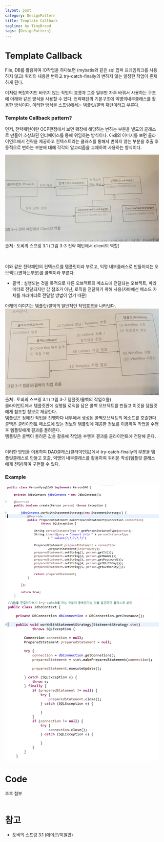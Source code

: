 ```yaml
---
layout: post
category: DesignPattern
title: Template Callback
tagline: by TinyBread
tags: [DesignPattern]
---
```



<!--more-->

  
# Template Callback
File, DB를 활용하여 IO작업을 하다보면 (mybatis와 같은 sql 맵퍼 프레임워크를 사용하지 않고) 쿼리의 내용만 변하고 try-catch-finally의 변하지 않는 일정한 작업이 존재하게 된다.

이처럼 복잡하지만 바뀌지 않는 작업의 흐름과 그중 일부만 자주 바꿔서 사용하는 구조에 아래와 같은 방식을 사용할 수 있다.
전략패턴의 기본구조에 익명의내부클래스를 활용한 방식이다.
이러한 방식을 스프링에서는 템플릿/콜백 패턴이라고 부른다.


### Template Callback pattern?     

먼저, 전략패턴이란 OCP관점에서 보면 확장에 해당하는 변하는 부분을 별도의 클래스로 만들어 추상화된 인터페이스를 통해 위임하는 방식이다. 
아래의 이미지를 보면 클라이언트에서 전략을 제공하고 
컨텍스트라는 클래스를 통해서 변하지 않는 부분을 추출 후  동적으로 변하는 부분에 대해 각각의 알고리즘을 교체하여 사용하는 방식이다. 

<img src="/assets/themes/Snail/img/DesignPattern/TemplateCallback/strategyUML.jpg" alt="">
출처 : 토비의 스프링 3.1 (그림 3-3 전략 패턴에서 client의 역할)

<br><br>
이와 같은 전략패턴의 컨텍스트를 템플릿이라 부르고, 익명 내부클래스로 만들어지는 오브젝트(변하는부분)를 콜백이라 부른다.<br>

*  콜백 : 실행되는 것을 목적으로 다른 오브젝트의 메소드에 전달되는 오브젝트, 파라메터로 전달되지만 값 참조가 아닌, 로직을 전달하기 위해 사용(자바에선 메소드 자체를 파라미터로 전달할 방법이 없기 때문)

아래의 이미지는 템플릿/콜백의 일반적인 작업흐름을 나타낸다.
<img src="/assets/themes/Snail/img/DesignPattern/TemplateCallback/templateCallback.jpg" alt="">
출처 : 토비의 스프링 3.1 (그림 3-7 템플릿/콜백의 작업흐름)<br>
클라이언트에서 템플릿안에 실행될 로직을 담은 콜백 오브젝트를 만들고 이것을 템플릿에게 참조할 정보로 제공한다.<br>
템플릿은 정해진 작업을 진행하다 내부에서 생성된 콜백오브젝트의 메소드를 호출한다. 콜백은 클라이언트 메소드에 있는 정보와 템플릿에 제공한 정보를 이용하여 작업을 수행후 템플릿에게 결과를 돌려준다.<br>
템플릿은 콜백이 돌려준 값을 활용해 작업을 수행후 결과를 클라이언트에 전달해 준다.<br><br>

이러한 방법을 이용하여 DAO클래스(클라이언트)에서 try-catch-finally의 부분을 템플릿클래스로 만들고 호출, 익명의 내부클래스를 활용하여 쿼리문 작성(템플릿 클레스에게 전달)하여 구현할 수 있다. 

### Example       
<img src="/assets/themes/Snail/img/DesignPattern/TemplateCallback/client.PNG" alt="">
<img src="/assets/themes/Snail/img/DesignPattern/TemplateCallback/context.PNG" alt="">


<br>  

# Code  
추후 첨부  
<br>  

# 참고  
* 토비의 스프링 3.1 (에이콘/이일민) 